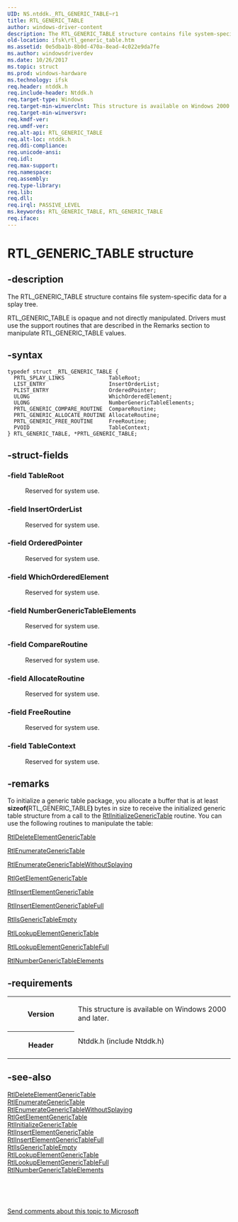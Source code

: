 ```yaml
---
UID: NS.ntddk._RTL_GENERIC_TABLE~r1
title: RTL_GENERIC_TABLE
author: windows-driver-content
description: The RTL_GENERIC_TABLE structure contains file system-specific data for a splay tree.
old-location: ifsk\rtl_generic_table.htm
ms.assetid: 0e5dba1b-8b0d-470a-8ead-4c022e9da7fe
ms.author: windowsdriverdev
ms.date: 10/26/2017
ms.topic: struct
ms.prod: windows-hardware
ms.technology: ifsk
req.header: ntddk.h
req.include-header: Ntddk.h
req.target-type: Windows
req.target-min-winverclnt: This structure is available on Windows 2000 and later.
req.target-min-winversvr: 
req.kmdf-ver: 
req.umdf-ver: 
req.alt-api: RTL_GENERIC_TABLE
req.alt-loc: ntddk.h
req.ddi-compliance: 
req.unicode-ansi: 
req.idl: 
req.max-support: 
req.namespace: 
req.assembly: 
req.type-library: 
req.lib: 
req.dll: 
req.irql: PASSIVE_LEVEL
ms.keywords: RTL_GENERIC_TABLE, RTL_GENERIC_TABLE
req.iface: 
---
```


# RTL_GENERIC_TABLE structure



## -description
<p>The RTL_GENERIC_TABLE structure contains file system-specific data for a splay tree. </p>
<p>RTL_GENERIC_TABLE is opaque and not directly manipulated. Drivers must use the support routines that are described in the Remarks section to manipulate RTL_GENERIC_TABLE values. </p>


## -syntax

````
typedef struct _RTL_GENERIC_TABLE {
  PRTL_SPLAY_LINKS              TableRoot;
  LIST_ENTRY                    InsertOrderList;
  PLIST_ENTRY                   OrderedPointer;
  ULONG                         WhichOrderedElement;
  ULONG                         NumberGenericTableElements;
  PRTL_GENERIC_COMPARE_ROUTINE  CompareRoutine;
  PRTL_GENERIC_ALLOCATE_ROUTINE AllocateRoutine;
  PRTL_GENERIC_FREE_ROUTINE     FreeRoutine;
  PVOID                         TableContext;
} RTL_GENERIC_TABLE, *PRTL_GENERIC_TABLE;
````


## -struct-fields
<dl>

### -field <b>TableRoot</b>

<dd>
<p>Reserved for system use.</p>
</dd>

### -field <b>InsertOrderList</b>

<dd>
<p>Reserved for system use.</p>
</dd>

### -field <b>OrderedPointer</b>

<dd>
<p>Reserved for system use.</p>
</dd>

### -field <b>WhichOrderedElement</b>

<dd>
<p>Reserved for system use.</p>
</dd>

### -field <b>NumberGenericTableElements</b>

<dd>
<p>Reserved for system use.</p>
</dd>

### -field <b>CompareRoutine</b>

<dd>
<p>Reserved for system use.</p>
</dd>

### -field <b>AllocateRoutine</b>

<dd>
<p>Reserved for system use.</p>
</dd>

### -field <b>FreeRoutine</b>

<dd>
<p>Reserved for system use.</p>
</dd>

### -field <b>TableContext</b>

<dd>
<p>Reserved for system use.</p>
</dd>
</dl>

## -remarks
<p>To initialize a generic table package, you allocate a buffer that is at least <b>sizeof(</b>RTL_GENERIC_TABLE<b>) </b>bytes in size to receive the initialized generic table structure from a call to the <a href="https://msdn.microsoft.com/library/windows/hardware/ff552989">RtlInitializeGenericTable</a> routine. You can use the following routines to manipulate the table:</p>

<p>
<a href="https://msdn.microsoft.com/library/windows/hardware/ff552209">RtlDeleteElementGenericTable</a>
</p>

<p>
<a href="https://msdn.microsoft.com/library/windows/hardware/ff552243">RtlEnumerateGenericTable</a>
</p>

<p>
<a href="https://msdn.microsoft.com/library/windows/hardware/ff552247">RtlEnumerateGenericTableWithoutSplaying</a>
</p>

<p>
<a href="https://msdn.microsoft.com/library/windows/hardware/ff552297">RtlGetElementGenericTable</a>
</p>

<p>
<a href="https://msdn.microsoft.com/library/windows/hardware/ff553024">RtlInsertElementGenericTable</a>
</p>

<p>
<a href="https://msdn.microsoft.com/c7d346ab-6990-4636-bafd-2e448a937f3b">RtlInsertElementGenericTableFull</a>
</p>

<p>
<a href="https://msdn.microsoft.com/library/windows/hardware/ff553046">RtlIsGenericTableEmpty</a>
</p>

<p>
<a href="https://msdn.microsoft.com/library/windows/hardware/ff553091">RtlLookupElementGenericTable</a>
</p>

<p>
<a href="https://msdn.microsoft.com/fddb2e23-ddb3-48bc-a94e-0ca9a8580b78">RtlLookupElementGenericTableFull</a>
</p>

<p>
<a href="https://msdn.microsoft.com/library/windows/hardware/ff553134">RtlNumberGenericTableElements</a>
</p>

## -requirements
<table>
<tr>
<th width="30%">
<p>Version</p>
</th>
<td width="70%">
<p>This structure is available on Windows 2000 and later. </p>
</td>
</tr>
<tr>
<th width="30%">
<p>Header</p>
</th>
<td width="70%">
<dl>
<dt>Ntddk.h (include Ntddk.h)</dt>
</dl>
</td>
</tr>
</table>

## -see-also
<dl>
<dt>
<a href="https://msdn.microsoft.com/library/windows/hardware/ff552209">RtlDeleteElementGenericTable</a>
</dt>
<dt>
<a href="https://msdn.microsoft.com/library/windows/hardware/ff552243">RtlEnumerateGenericTable</a>
</dt>
<dt>
<a href="https://msdn.microsoft.com/library/windows/hardware/ff552247">RtlEnumerateGenericTableWithoutSplaying</a>
</dt>
<dt>
<a href="https://msdn.microsoft.com/library/windows/hardware/ff552297">RtlGetElementGenericTable</a>
</dt>
<dt>
<a href="https://msdn.microsoft.com/library/windows/hardware/ff552989">RtlInitializeGenericTable</a>
</dt>
<dt>
<a href="https://msdn.microsoft.com/library/windows/hardware/ff553024">RtlInsertElementGenericTable</a>
</dt>
<dt>
<a href="https://msdn.microsoft.com/c7d346ab-6990-4636-bafd-2e448a937f3b">RtlInsertElementGenericTableFull</a>
</dt>
<dt>
<a href="https://msdn.microsoft.com/library/windows/hardware/ff553046">RtlIsGenericTableEmpty</a>
</dt>
<dt>
<a href="https://msdn.microsoft.com/library/windows/hardware/ff553091">RtlLookupElementGenericTable</a>
</dt>
<dt>
<a href="https://msdn.microsoft.com/fddb2e23-ddb3-48bc-a94e-0ca9a8580b78">RtlLookupElementGenericTableFull</a>
</dt>
<dt>
<a href="https://msdn.microsoft.com/library/windows/hardware/ff553134">RtlNumberGenericTableElements</a>
</dt>
</dl>
<p> </p>
<p> </p>
<p><a href="mailto:wsddocfb@microsoft.com?subject=Documentation%20feedback [ifsk\ifsk]:%20RTL_GENERIC_TABLE structure%20 RELEASE:%20(10/26/2017)&amp;body=%0A%0APRIVACY STATEMENT%0A%0AWe use your feedback to improve the documentation. We don't use your email address for any other purpose, and we'll remove your email address from our system after the issue that you're reporting is fixed. While we're working to fix this issue, we might send you an email message to ask for more info. Later, we might also send you an email message to let you know that we've addressed your feedback.%0A%0AFor more info about Microsoft's privacy policy, see http://privacy.microsoft.com/en-us/default.aspx." title="Send comments about this topic to Microsoft">Send comments about this topic to Microsoft</a></p>

